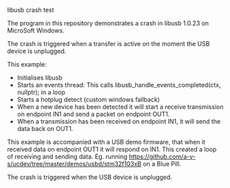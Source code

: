 libusb crash test

The program in this repository demonstrates a crash in libusb 1.0.23 on
MicroSoft Windows. 

The crash is triggered when a transfer is active on the moment the USB
device is unplugged.

This example: 

* Initialises libusb
* Starts an events thread:
    This calls libusb_handle_events_completed(ctx, nullptr); in a loop
* Starts a hotplug detect (custom windows fallback)
* When a new device has been detected it will start a receive transmission on endpoint IN1 and send a packet on endpoint OUT1.
* When a transmission has been received on endpoint IN1, it will send the data back on OUT1.

This example is accompanied with a USB demo firmware, that when it received data
on endpoint OUT1 it will respond on IN1. This created a loop of receiving and
sending data. 
Eg. running https://github.com/a-v-s/ucdev/tree/master/demos/usbd/stm32f103xB
on a Blue Pill. 

The crash is triggered when the USB device is unplugged.


